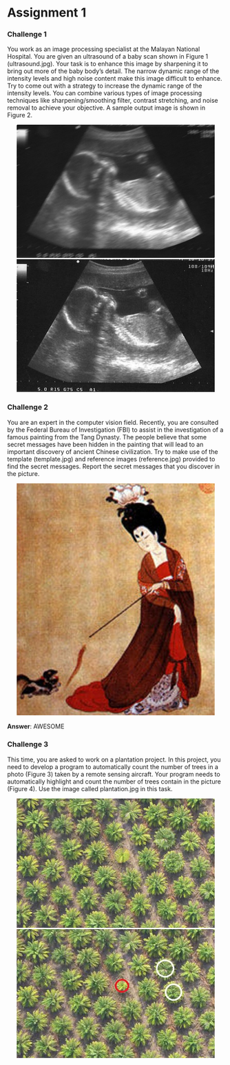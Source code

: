# Assignment 1
### Challenge 1
You work as an image processing specialist at the Malayan National Hospital. You are given an ultrasound of a baby scan shown in Figure 1 (ultrasound.jpg). Your task is to enhance this image by sharpening it to bring out more of the baby body’s detail. The narrow dynamic range of the intensity levels and high noise content make this image difficult to enhance. Try to come out with a strategy to increase the dynamic range of the intensity levels. You can combine various types of image processing techniques like sharpening/smoothing filter, contrast stretching, and noise removal to achieve your objective. A sample output image is shown in Figure 2.

<p align="center">
    <img width="460" src="https://github.com/cheewoei1997/computer-vision/blob/master/Assignment%201/images/ultrasound.jpg">
    <img width="460" src="https://github.com/cheewoei1997/computer-vision/blob/master/Assignment%201/images/ultrasoundclear.jpg">
</p>

### Challenge 2
You are an expert in the computer vision field. Recently, you are consulted by the Federal Bureau of Investigation (FBI) to assist in the investigation of a famous painting from the Tang Dynasty. The people believe that some secret messages have been hidden in the painting that will lead to an important discovery of ancient Chinese civilization. Try to make use of the template (template.jpg) and reference images (reference.jpg) provided to find the secret messages. Report the secret messages that you discover in the picture.

<p align="center">
    <img width="460" src="https://github.com/cheewoei1997/computer-vision/blob/master/Assignment%201/images/reference.jpg">
</p>

**Answer**: AWESOME

### Challenge 3
This time, you are asked to work on a plantation project. In this project, you need to develop a program to automatically count the number of trees in a photo (Figure 3) taken by a remote sensing aircraft. Your program needs to automatically highlight and count the number of trees contain in the picture (Figure 4). Use the image called plantation.jpg in this task.

<p align="center">
    <img width="460" src="https://github.com/cheewoei1997/computer-vision/blob/master/Assignment%201/images/plantation.jpg">
    <img width="460" src="https://github.com/cheewoei1997/computer-vision/blob/master/Assignment%201/images/plantationcircle.jpg">
</p>